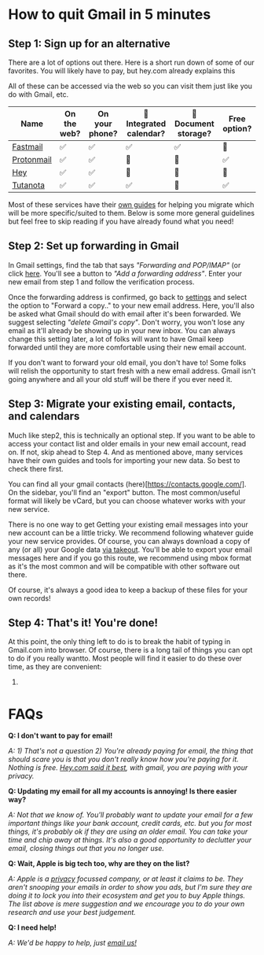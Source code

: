 # How to quit Gmail in 5 minutes

## Step 1: Sign up for an alternative
There are a  lot of options out there. Here is a short run down of some of our
favorites. You will likely have to pay, but hey.com already explains this

All of these can be accessed via the web so you can visit them just like you do
with Gmail, etc.

| Name                                  | On the web? | On your phone? | 📆 Integrated calendar? | 📂 Document storage? | Free option? |
|---------------------------------------|-------------|----------------|-------------------------|----------------------|--------------|
| [Fastmail](https://www.fastmail.com)  | ✅          | ✅             | ✅                      | ✅                   | 🚫           |
| [Protonmail](https://protonmail.com)  | ✅          | ✅             | 🚫                      | 🚫                   | ✅           |
| [Hey](https://hey.com)                | ✅          | ✅             | 🚫                      | 🚫                   | 🚫           |
| [Tutanota](https://www.tutanota.com/) | ✅          | ✅             | ✅                      | 🚫                   | ✅           |

Most of these services have their [own guides](https://hey.com/moving-from-gmail/) for helping you migrate which
will be more specific/suited to them. Below is some more general guidelines but
feel free to skip reading if you have already found what you need!


## Step 2: Set up forwarding in Gmail

In Gmail settings, find the tab that says *"Forwarding and POP/IMAP"* (or click
[here](https://mail.google.com/mail/u/2/#settings/fwdandpop). You'll see a
button to *"Add a forwarding address"*. Enter your new email from step 1 and
follow the verification process.

Once the forwarding address is confirmed, go back to
[settings](https://mail.google.com/mail/u/2/#settings/fwdandpop) and select the
option to "Forward a copy.." to your new email address. Here, you'll also be
asked what Gmail should do with email after it's been forwarded.  We suggest
selecting *"delete Gmail's copy"*.  Don't worry, you won't lose any email as
it'll already be showing up in your new inbox. You can always change this
setting later, a lot of folks will want to have Gmail keep forwarded until they
are more comfortable using their new email account.


If you don't want to forward your old email, you don't have to! Some folks will
relish the opportunity to start fresh with a new email address. Gmail isn't
going anywhere and all your old stuff will be there if you ever need it.

## Step 3: Migrate your existing email, contacts, and calendars

Much like step2, this is technically an optional step. If you want to be able to
access your contact list and older emails in your new email account, read on.
If not, skip ahead to Step 4. And as mentioned above, many services have their
own guides and tools for importing your new data. So best to check there first.

You can find all your gmail contacts (here)[https://contacts.google.com/]. On
the sidebar, you'll find an "export" button. The most common/useful format will
likely be vCard, but you can choose whatever works with your new service.

There is no one way to get Getting your existing email messages into your new
account can be a little tricky. We recommend following whatever guide your new
service provides. Of course, you can always download a copy of any (or all) your
Google data [via takeout](https://takeout.google.com). You'll be able to export
your email messages here and if you go this route, we recommend using mbox
format as it's the most common and will be compatible with other software out
there.

Of course, it's always a good idea to keep a backup of these files for your own
records!

## Step 4: That's it! You're done!

At this point, the only thing left to do is to break the habit of typing in
Gmail.com into browser.  Of course, there is a long tail of things you can opt
to do if you really wantto. Most people will find it easier to do these over
time, as they are convenient:

1)


# FAQs
**Q: I don't want to pay for email!**

*A: 1) That's not a question 2) You're already paying for email, the thing that
should scare you is that you don't really know *how* you're paying for it.
Nothing is free. [Hey.com said it best](https://hey.com/pricing/), with gmail,
you are paying with your privacy.*

**Q: Updating my email for all my accounts is annoying! Is there easier way?**

*A: Not that we know of. You'll probably want to update your email for a few
important things like your bank account, credit cards, etc. but you for most
things, it's probably ok if they are using an older email. You can take your
time and chip away at things. It's also a good opportunity to declutter your
email, closing things out that you no longer use.*

**Q: Wait, Apple is big tech too, why are they on the list?**

*A: Apple is a [privacy](https://support.apple.com/en-us/HT208650) focussed
company, or at least it claims to be. They aren't snooping your emails in order
to show you ads, but I'm sure they are doing it to lock you into their ecosystem
and get you to buy Apple things. The list above is mere suggestion and we
encourage you to do your own research and use your best judgement.*

**Q: I need help!**

*A: We'd be happy to help, just [email us!](mailto:help@dontbeevil.io)*
